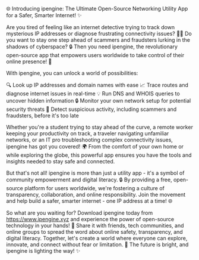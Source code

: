 🌐 Introducing ipengine: The Ultimate Open-Source Networking Utility App for a Safer, Smarter Internet! ✨

Are you tired of feeling like an internet detective trying to track down mysterious IP addresses or diagnose frustrating connectivity issues? 🕵️‍♀️ Do you want to stay one step ahead of scammers and fraudsters lurking in the shadows of cyberspace? 🔒 Then you need ipengine, the revolutionary open-source app that empowers users worldwide to take control of their online presence! 💪

With ipengine, you can unlock a world of possibilities:

🔍 Look up IP addresses and domain names with ease
📈 Trace routes and diagnose internet issues in real-time
💡 Run DNS and WHOIS queries to uncover hidden information
🔒 Monitor your own network setup for potential security threats
🚨 Detect suspicious activity, including scammers and fraudsters, before it's too late

Whether you're a student trying to stay ahead of the curve, a remote worker keeping your productivity on track, a traveler navigating unfamiliar networks, or an IT pro troubleshooting complex connectivity issues, ipengine has got you covered! 🌍 From the comfort of your own home or while exploring the globe, this powerful app ensures you have the tools and insights needed to stay safe and connected.

But that's not all! ipengine is more than just a utility app - it's a symbol of community empowerment and digital literacy. 🔒 By providing a free, open-source platform for users worldwide, we're fostering a culture of transparency, collaboration, and online responsibility. Join the movement and help build a safer, smarter internet - one IP address at a time! 🌐

So what are you waiting for? Download ipengine today from https://www.ipengine.xyz and experience the power of open-source technology in your hands! 👥 Share it with friends, tech communities, and online groups to spread the word about online safety, transparency, and digital literacy. Together, let's create a world where everyone can explore, innovate, and connect without fear or limitation. 🚀 The future is bright, and ipengine is lighting the way! ✨